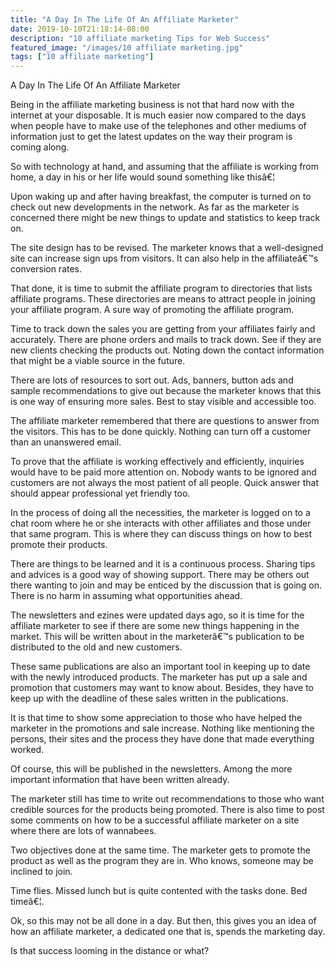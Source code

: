 ```yaml
---
title: "A Day In The Life Of An Affiliate Marketer"
date: 2019-10-10T21:18:14-08:00
description: "10 affiliate marketing Tips for Web Success"
featured_image: "/images/10 affiliate marketing.jpg"
tags: ["10 affiliate marketing"]
---
```


A Day In The Life Of An Affiliate Marketer 

Being in the affiliate marketing business is not that hard now with the internet at your disposable. It is much easier now compared to the days when people have to make use of the telephones and other mediums of information just to get the latest updates on the way their program is coming along. 

So with technology at hand, and assuming that the affiliate is working from home, a day in his or her life would sound something like thisâ€¦

Upon waking up and after having breakfast, the computer is turned on to check out new developments in the network. As far as the marketer is concerned there might be new things to update and statistics to keep track on. 

The site design has to be revised. The marketer knows that a well-designed site can increase sign ups from visitors. It can also help in the affiliateâ€™s conversion rates.

That done, it is time to submit the affiliate program to directories that lists affiliate programs. These directories are means to attract people in joining your affiliate program. A sure way of promoting the affiliate program. 

Time to track down the sales you are getting from your affiliates fairly and accurately. There are phone orders and mails to track down. See if they are new clients checking the products out. Noting down the contact information that might be a viable source in the future.

There are lots of resources to sort out. Ads, banners, button ads and sample recommendations to give out because the marketer knows that this is one way of ensuring more sales. Best to stay visible and accessible too.

The affiliate marketer remembered that there are questions to answer from the visitors. This has to be done quickly. Nothing can turn off a customer than an unanswered email. 

To prove that the affiliate is working effectively and efficiently, inquiries would have to be paid more attention on. Nobody wants to be ignored and customers are not always the most patient of all people. Quick answer that should appear professional yet friendly too.

In the process of doing all the necessities, the marketer is logged on to a chat room where he or she interacts with other affiliates and those under that same program. This is where they can discuss things on how to best promote their products. 

There are things to be learned and it is a continuous process. Sharing tips and advices is a good way of showing support. There may be others out there wanting to join and may be enticed by the discussion that is going on. There is no harm in assuming what opportunities ahead. 

The newsletters and ezines were updated days ago, so it is time for the affiliate marketer to see if there are some new things happening in the market. This will be written about in the marketerâ€™s publication to be distributed to the old and new customers. 

These same publications are also an important tool in keeping up to date with the newly introduced products. The marketer has put up a sale and promotion that customers may want to know about. Besides, they have to keep up with the deadline of these sales written in the publications.

It is that time to show some appreciation to those who have helped the marketer in the promotions and sale increase. Nothing like mentioning the persons, their sites and the process they have done that made everything worked.

Of course, this will be published in the newsletters. Among the more important information that have been written already.

The marketer still has time to write out recommendations to those who want credible sources for the products being promoted. There is also time to post some comments on how to be a successful affiliate marketer on a site where there are lots of wannabees.

Two objectives done at the same time. The marketer gets to promote the product as well as the program they are in. Who knows, someone may be inclined to join. 

Time flies. Missed lunch but is quite contented with the tasks done. Bed timeâ€¦.

Ok, so this may not be all done in a day. But then, this gives you an idea of how an affiliate marketer, a dedicated one that is, spends the marketing day. 

Is that success looming in the distance or what?

